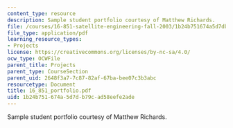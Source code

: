 ```yaml
---
content_type: resource
description: Sample student portfolio courtesy of Matthew Richards.
file: /courses/16-851-satellite-engineering-fall-2003/1b24b751674a5d7db79cad58eefe2ade_16_851_portfolio.pdf
file_type: application/pdf
learning_resource_types:
- Projects
license: https://creativecommons.org/licenses/by-nc-sa/4.0/
ocw_type: OCWFile
parent_title: Projects
parent_type: CourseSection
parent_uid: 2648f3a7-7c87-82af-67ba-bee07c3b3abc
resourcetype: Document
title: 16_851_portfolio.pdf
uid: 1b24b751-674a-5d7d-b79c-ad58eefe2ade
---
```

Sample student portfolio courtesy of Matthew Richards.